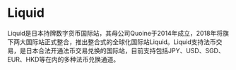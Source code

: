 # Liquid

Liquid是日本持牌数字货币国际站，其母公司Quoine于2014年成立，2018年将旗下两大国际站正式整合，推出整合式的全球化国际站Liquid。Liquid支持法币交易，是日本合法开通法币交易兑换的国际站，目前支持包括JPY、USD、SGD、EUR、HKD等在内的多种法币兑换通道。

